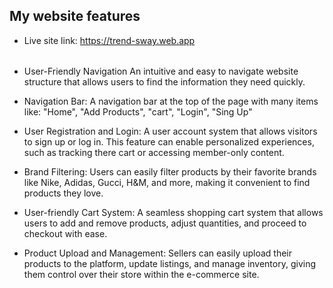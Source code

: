 ## My website features

- Live site link: https://trend-sway.web.app

###### 


- User-Friendly Navigation An intuitive and easy to navigate website structure that allows users to find the information they need quickly.

- Navigation Bar: A navigation bar at the top of the page with many items like: "Home", "Add Products", "cart", "Login", "Sing Up"

- User Registration and Login: A user account system that allows visitors to sign up or log in. This feature can enable personalized experiences, such as tracking  there cart or accessing member-only content.

- Brand Filtering: Users can easily filter products by their favorite brands like Nike, Adidas, Gucci, H&M, and more, making it convenient to find products they love.

- User-friendly Cart System: A seamless shopping cart system that allows users to add and remove products, adjust quantities, and proceed to checkout with ease.

- Product Upload and Management: Sellers can easily upload their products to the platform, update listings, and manage inventory, giving them control over their store within the e-commerce site.